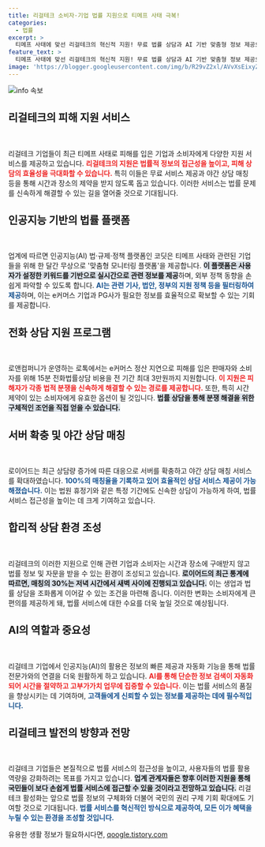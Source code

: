 ```yaml
---
title: 리걸테크 소비자·기업 법률 지원으로 티메프 사태 극복!
categories:
  - 법률
excerpt: >
  티메프 사태에 맞선 리걸테크의 혁신적 지원! 무료 법률 상담과 AI 기반 맞춤형 정보 제공으로 피해 기업과 소비자가 법적 도움을 손쉽게 받을 카운셀링. 클릭해 더 알아보세요!
feature_text: >
  티메프 사태에 맞선 리걸테크의 혁신적 지원! 무료 법률 상담과 AI 기반 맞춤형 정보 제공으로 피해 기업과 소비자가 법적 도움을 손쉽게 받을 카운셀링. 클릭해 더 알아보세요!
image: 'https://blogger.googleusercontent.com/img/b/R29vZ2xl/AVvXsEixyZcFfHzMRdzZMjFBmAUKJYCLCGyLL1o632UiGVXcaFdKo_bkvkuCioo0uUKlGfBVcT3P84aROyZIXSBEx3Aw5nCQ3pTgDom1WDC4m8eifvWiAmWEEVb4x6G_l8C0QH225ldMjyaFvpxGEBGNO37VmDTDMHGhJPq73UglMfDca1-0aw/s1600/blogspot.png'
---
```


<p><img src="https://blogger.googleusercontent.com/img/b/R29vZ2xl/AVvXsEixyZcFfHzMRdzZMjFBmAUKJYCLCGyLL1o632UiGVXcaFdKo_bkvkuCioo0uUKlGfBVcT3P84aROyZIXSBEx3Aw5nCQ3pTgDom1WDC4m8eifvWiAmWEEVb4x6G_l8C0QH225ldMjyaFvpxGEBGNO37VmDTDMHGhJPq73UglMfDca1-0aw/s1600/blogspot.png" alt="info 속보" /></p>

<h2 data-ke-size="size26">리걸테크의 피해 지원 서비스</h2>

<p data-ke-size="size16">&nbsp;</p>

<p>리걸테크 기업들이 최근 티메프 사태로 피해를 입은 기업과 소비자에게 다양한 지원 서비스를 제공하고 있습니다. <b><span style="color: #ee2323;">리걸테크의 지원은 법률적 정보의 접근성을 높이고, 피해 상담의 효율성을 극대화할 수 있습니다.</span></b> 특히 이들은 무료 서비스 제공과 야간 상담 매칭 등을 통해 시간과 장소의 제약을 받지 않도록 돕고 있습니다. 이러한 서비스는 법률 문제를 신속하게 해결할 수 있는 길을 열어줄 것으로 기대됩니다.</p>

<h2 data-ke-size="size26">인공지능 기반의 법률 플랫폼</h2>

<p data-ke-size="size16">&nbsp;</p>

<p>업계에 따르면 인공지능(AI) 법·규제·정책 플랫폼인 코딧은 티메프 사태와 관련된 기업들을 위해 한 달간 무상으로 '맞춤형 모니터링 플랫폼'을 제공합니다. <b><span style="background-color: #21538527;">이 플랫폼은 사용자가 설정한 키워드를 기반으로 실시간으로 관련 정보를 제공</span></b>하며, 외부 정책 동향을 손쉽게 파악할 수 있도록 합니다. <b><span style="color: #1a5490;">AI는 관련 기사, 법안, 정부의 지원 정책 등을 필터링하여 제공</span></b>하며, 이는 e커머스 기업과 PG사가 필요한 정보를 효율적으로 확보할 수 있는 기회를 제공합니다.</p>

<h2 data-ke-size="size26">전화 상담 지원 프로그램</h2>

<p data-ke-size="size16">&nbsp;</p>

<p>로앤컴퍼니가 운영하는 로톡에서는 e커머스 정산 지연으로 피해를 입은 판매자와 소비자를 위해 15분 전화법률상담 비용을 전 기간 최대 3만원까지 지원합니다. <b><span style="color: #ee2323;">이 지원은 피해자가 각종 법적 분쟁을 신속하게 해결할 수 있는 경로를 제공합니다.</span></b> 또한, 특히 시간 제약이 있는 소비자에게 유효한 옵션이 될 것입니다. <b><span style="background-color: #21538527;">법률 상담을 통해 분쟁 해결을 위한 구체적인 조언을 직접 얻을 수 있습니다.</span></b></p>

<h2 data-ke-size="size26">서버 확충 및 야간 상담 매칭</h2>

<p data-ke-size="size16">&nbsp;</p>

<p>로이어드는 최근 상담량 증가에 따른 대응으로 서버를 확충하고 야간 상담 매칭 서비스를 확대하였습니다. <b><span style="color: #1a5490;">100%의 매칭율을 기록하고 있어 효율적인 상담 서비스 제공이 가능해졌습니다.</span></b> 이는 법원 휴정기와 같은 특정 기간에도 신속한 상담이 가능하게 하여, 법률 서비스 접근성을 높이는 데 크게 기여하고 있습니다.</p>

<h2 data-ke-size="size26">합리적 상담 환경 조성</h2>

<p data-ke-size="size16">&nbsp;</p>

<p>리걸테크의 이러한 지원으로 인해 관련 기업과 소비자는 시간과 장소에 구애받지 않고 법률 정보 및 자문을 받을 수 있는 환경이 조성되고 있습니다. <b><span style="background-color: #21538527;">로이어드의 최근 통계에 따르면, 매칭의 30%는 저녁 시간에서 새벽 사이에 진행되고 있습니다.</span></b> 이는 생업과 법률 상담을 조화롭게 이어갈 수 있는 조건을 마련해 줍니다. 이러한 변화는 소비자에게 큰 편의를 제공하게 돼, 법률 서비스에 대한 수요를 더욱 높일 것으로 예상됩니다.</p>

<h2 data-ke-size="size26">AI의 역할과 중요성</h2>

<p data-ke-size="size16">&nbsp;</p>

<p>리걸테크 기업에서 인공지능(AI)의 활용은 정보의 빠른 제공과 자동화 기능을 통해 법률 전문가와의 연결을 더욱 원활하게 하고 있습니다. <b><span style="color: #ee2323;">AI를 통해 단순한 정보 검색이 자동화 되어 시간을 절약하고 고부가가치 업무에 집중할 수 있습니다.</span></b> 이는 법률 서비스의 품질을 향상시키는 데 기여하며, <b><span style="color: #1a5490;">고객들에게 신뢰할 수 있는 정보를 제공하는 데에 필수적입니다.</span></b></p>

<h2 data-ke-size="size26">리걸테크 발전의 방향과 전망</h2>

<p data-ke-size="size16">&nbsp;</p>

<p>리걸테크 기업들은 본질적으로 법률 서비스의 접근성을 높이고, 사용자들의 법률 활용 역량을 강화하려는 목표를 가지고 있습니다. <b><span style="background-color: #21538527;">업계 관계자들은 향후 이러한 지원을 통해 국민들이 보다 손쉽게 법률 서비스에 접근할 수 있을 것이라고 전망하고 있습니다.</span></b> 리걸테크 활성화는 앞으로 법률 정보의 구체화와 더불어 국민의 권리 구제 기회 확대에도 기여할 것으로 기대됩니다. <b><span style="color: #1a5490;">법률 서비스를 혁신적인 방식으로 제공하여, 모든 이가 혜택을 누릴 수 있는 환경을 조성할 것입니다.</span></b></p>
유용한 생활 정보가 필요하시다면, <a href="https://qoogle.tistory.com" rel="dofollow">qoogle.tistory.com</a>


